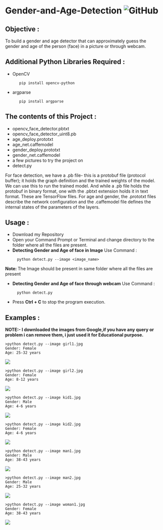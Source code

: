 # Gender-and-Age-Detection   <img alt="GitHub" src="https://img.shields.io/github/license/smahesh29/Gender-and-Age-Detection">

<h2>Objective :</h2>
<p>To build a gender and age detector that can approximately guess the gender and age of the person (face) in a picture or through webcam.</p>

<h2>Additional Python Libraries Required :</h2>
<ul>
  <li>OpenCV</li>
  
       pip install opencv-python
</ul>
<ul>
 <li>argparse</li>
  
       pip install argparse
</ul>

<h2>The contents of this Project :</h2>
<ul>
  <li>opencv_face_detector.pbtxt</li>
  <li>opencv_face_detector_uint8.pb</li>
  <li>age_deploy.prototxt</li>
  <li>age_net.caffemodel</li>
  <li>gender_deploy.prototxt</li>
  <li>gender_net.caffemodel</li>
  <li>a few pictures to try the project on</li>
  <li>detect.py</li>
 </ul>
 <p>For face detection, we have a .pb file- this is a protobuf file (protocol buffer); it holds the graph definition and the trained weights of the model. We can use this to run the trained model. And while a .pb file holds the protobuf in binary format, one with the .pbtxt extension holds it in text format. These are TensorFlow files. For age and gender, the .prototxt files describe the network configuration and the .caffemodel file defines the internal states of the parameters of the layers.</p>
 
 <h2>Usage :</h2>
 <ul>
  <li>Download my Repository</li>
  <li>Open your Command Prompt or Terminal and change directory to the folder where all the files are present.</li>
  <li><b>Detecting Gender and Age of face in Image</b> Use Command :</li>
  
      python detect.py --image <image_name>
</ul>
  <p><b>Note: </b>The Image should be present in same folder where all the files are present</p> 
<ul>
  <li><b>Detecting Gender and Age of face through webcam</b> Use Command :</li>
  
      python detect.py
</ul>
<ul>
  <li>Press <b>Ctrl + C</b> to stop the program execution.</li>
</ul>


<h2>Examples :</h2>
<p><b>NOTE:- I downloaded the images from Google,if you have any query or problem i can remove them, i just used it for Educational purpose.</b></p>

    >python detect.py --image girl1.jpg
    Gender: Female
    Age: 25-32 years
    
<img src="Example/Detecting age and gender girl1.png">

    >python detect.py --image girl2.jpg
    Gender: Female
    Age: 8-12 years
    
<img src="Example/Detecting age and gender girl2.png">

    >python detect.py --image kid1.jpg
    Gender: Male
    Age: 4-6 years    
    
<img src="Example/Detecting age and gender kid1.png">

    >python detect.py --image kid2.jpg
    Gender: Female
    Age: 4-6 years  
    
<img src="Example/Detecting age and gender kid2.png">

    >python detect.py --image man1.jpg
    Gender: Male
    Age: 38-43 years
    
<img src="Example/Detecting age and gender man1.png">

    >python detect.py --image man2.jpg
    Gender: Male
    Age: 25-32 years
    
<img src="Example/Detecting age and gender man2.png">

    >python detect.py --image woman1.jpg
    Gender: Female
    Age: 38-43 years
    
<img src="Example/Detecting age and gender woman1.png">
        
